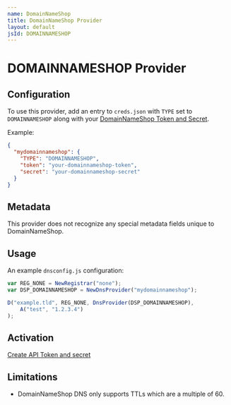 ```yaml
---
name: DomainNameShop
title: DomainNameShop Provider
layout: default
jsId: DOMAINNAMESHOP
---
```

# DOMAINNAMESHOP Provider

## Configuration

To use this provider, add an entry to `creds.json` with `TYPE` set to `DOMAINNAMESHOP`
along with your [DomainNameShop Token and Secret](https://www.domeneshop.no/admin?view=api).

Example:

```json
{
  "mydomainnameshop": {
    "TYPE": "DOMAINNAMESHOP",
    "token": "your-domainnameshop-token",
    "secret": "your-domainnameshop-secret"
  }
}
```

## Metadata
This provider does not recognize any special metadata fields unique to DomainNameShop.

## Usage
An example `dnsconfig.js` configuration:

```js
var REG_NONE = NewRegistrar("none");
var DSP_DOMAINNAMESHOP = NewDnsProvider("mydomainnameshop");

D("example.tld", REG_NONE, DnsProvider(DSP_DOMAINNAMESHOP),
    A("test", "1.2.3.4")
);
```

## Activation
[Create API Token and secret](https://www.domeneshop.no/admin?view=api)

## Limitations

- DomainNameShop DNS only supports TTLs which are a multiple of 60.